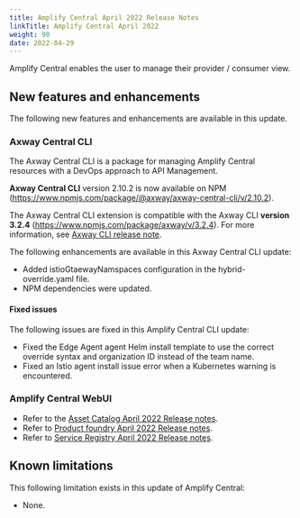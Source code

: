 ```yaml
---
title: Amplify Central April 2022 Release Notes
linkTitle: Amplify Central April 2022
weight: 90
date: 2022-04-29
---
```


Amplify Central enables the user to manage their provider / consumer view.

## New features and enhancements

The following new features and enhancements are available in this update.

### Axway Central CLI

The Axway Central CLI is a package for managing Amplify Central resources with a DevOps approach to API Management.

**Axway Central CLI** version 2.10.2 is now available on NPM (<https://www.npmjs.com/package/@axway/axway-central-cli/v/2.10.2>).

The Axway Central CLI extension is compatible with the Axway CLI **version 3.2.4** (<https://www.npmjs.com/package/axway/v/3.2.4>).
For more information, see [Axway CLI release note](https://docs.axway.com/bundle/axwaycli-open-docs/page/docs/release_notes/3_2_4_20220328_relnote/index.html).

The following enhancements are available in this Axway Central CLI update:

* Added istioGtaewayNamspaces configuration in the hybrid-override.yaml file.
* NPM dependencies were updated.

#### Fixed issues

The following issues are fixed in this Amplify Central CLI update:

* Fixed the Edge Agent agent Helm install template to use the correct override syntax and organization ID instead of the team name.
* Fixed an Istio agent install issue error when a Kubernetes warning is encountered.

### Amplify Central WebUI

* Refer to the [Asset Catalog April 2022 Release notes](/docs/amplify_relnotes/20220430_catalog_relnotes).
* Refer to [Product foundry April 2022 Release notes](/docs/amplify_relnotes/20220430_foundry_relnotes).
* Refer to [Service Registry April 2022 Release notes](/docs/amplify_relnotes/20220430_serviceregistry_relnotes).

## Known limitations

This following limitation exists in this update of Amplify Central:

* None.
